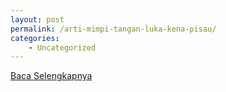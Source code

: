 ```yaml
---
layout: post
permalink: /arti-mimpi-tangan-luka-kena-pisau/
categories:
    - Uncategorized
---
```


[Baca Selengkapnya](/08)